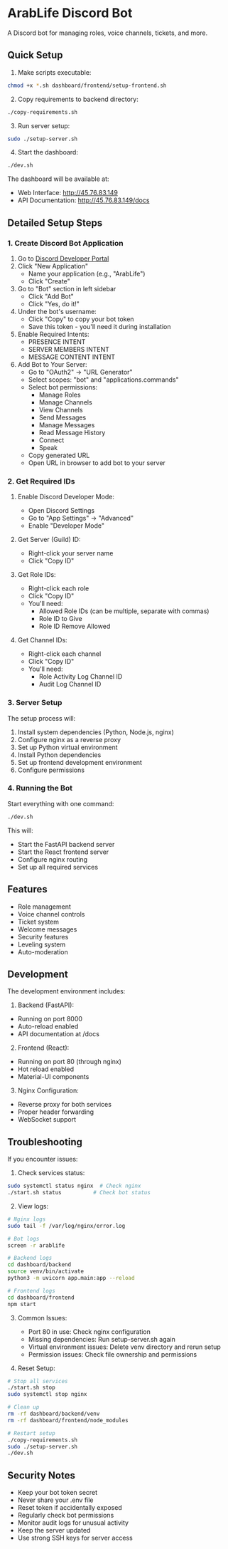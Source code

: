 # ArabLife Discord Bot

A Discord bot for managing roles, voice channels, tickets, and more.

## Quick Setup

1. Make scripts executable:
```bash
chmod +x *.sh dashboard/frontend/setup-frontend.sh
```

2. Copy requirements to backend directory:
```bash
./copy-requirements.sh
```

3. Run server setup:
```bash
sudo ./setup-server.sh
```

4. Start the dashboard:
```bash
./dev.sh
```

The dashboard will be available at:
- Web Interface: http://45.76.83.149
- API Documentation: http://45.76.83.149/docs

## Detailed Setup Steps

### 1. Create Discord Bot Application

1. Go to [Discord Developer Portal](https://discord.com/developers/applications)
2. Click "New Application"
   - Name your application (e.g., "ArabLife")
   - Click "Create"
3. Go to "Bot" section in left sidebar
   - Click "Add Bot"
   - Click "Yes, do it!"
4. Under the bot's username:
   - Click "Copy" to copy your bot token
   - Save this token - you'll need it during installation
5. Enable Required Intents:
   - PRESENCE INTENT
   - SERVER MEMBERS INTENT
   - MESSAGE CONTENT INTENT
6. Add Bot to Your Server:
   - Go to "OAuth2" → "URL Generator"
   - Select scopes: "bot" and "applications.commands"
   - Select bot permissions:
     * Manage Roles
     * Manage Channels
     * View Channels
     * Send Messages
     * Manage Messages
     * Read Message History
     * Connect
     * Speak
   - Copy generated URL
   - Open URL in browser to add bot to your server

### 2. Get Required IDs

1. Enable Discord Developer Mode:
   - Open Discord Settings
   - Go to "App Settings" → "Advanced"
   - Enable "Developer Mode"

2. Get Server (Guild) ID:
   - Right-click your server name
   - Click "Copy ID"

3. Get Role IDs:
   - Right-click each role
   - Click "Copy ID"
   - You'll need:
     * Allowed Role IDs (can be multiple, separate with commas)
     * Role ID to Give
     * Role ID Remove Allowed

4. Get Channel IDs:
   - Right-click each channel
   - Click "Copy ID"
   - You'll need:
     * Role Activity Log Channel ID
     * Audit Log Channel ID

### 3. Server Setup

The setup process will:
1. Install system dependencies (Python, Node.js, nginx)
2. Configure nginx as a reverse proxy
3. Set up Python virtual environment
4. Install Python dependencies
5. Set up frontend development environment
6. Configure permissions

### 4. Running the Bot

Start everything with one command:
```bash
./dev.sh
```

This will:
- Start the FastAPI backend server
- Start the React frontend server
- Configure nginx routing
- Set up all required services

## Features

- Role management
- Voice channel controls
- Ticket system
- Welcome messages
- Security features
- Leveling system
- Auto-moderation

## Development

The development environment includes:

1. Backend (FastAPI):
- Running on port 8000
- Auto-reload enabled
- API documentation at /docs

2. Frontend (React):
- Running on port 80 (through nginx)
- Hot reload enabled
- Material-UI components

3. Nginx Configuration:
- Reverse proxy for both services
- Proper header forwarding
- WebSocket support

## Troubleshooting

If you encounter issues:

1. Check services status:
```bash
sudo systemctl status nginx  # Check nginx
./start.sh status          # Check bot status
```

2. View logs:
```bash
# Nginx logs
sudo tail -f /var/log/nginx/error.log

# Bot logs
screen -r arablife

# Backend logs
cd dashboard/backend
source venv/bin/activate
python3 -m uvicorn app.main:app --reload

# Frontend logs
cd dashboard/frontend
npm start
```

3. Common Issues:
   - Port 80 in use: Check nginx configuration
   - Missing dependencies: Run setup-server.sh again
   - Virtual environment issues: Delete venv directory and rerun setup
   - Permission issues: Check file ownership and permissions

4. Reset Setup:
```bash
# Stop all services
./start.sh stop
sudo systemctl stop nginx

# Clean up
rm -rf dashboard/backend/venv
rm -rf dashboard/frontend/node_modules

# Restart setup
./copy-requirements.sh
sudo ./setup-server.sh
./dev.sh
```

## Security Notes

- Keep your bot token secret
- Never share your .env file
- Reset token if accidentally exposed
- Regularly check bot permissions
- Monitor audit logs for unusual activity
- Keep the server updated
- Use strong SSH keys for server access
